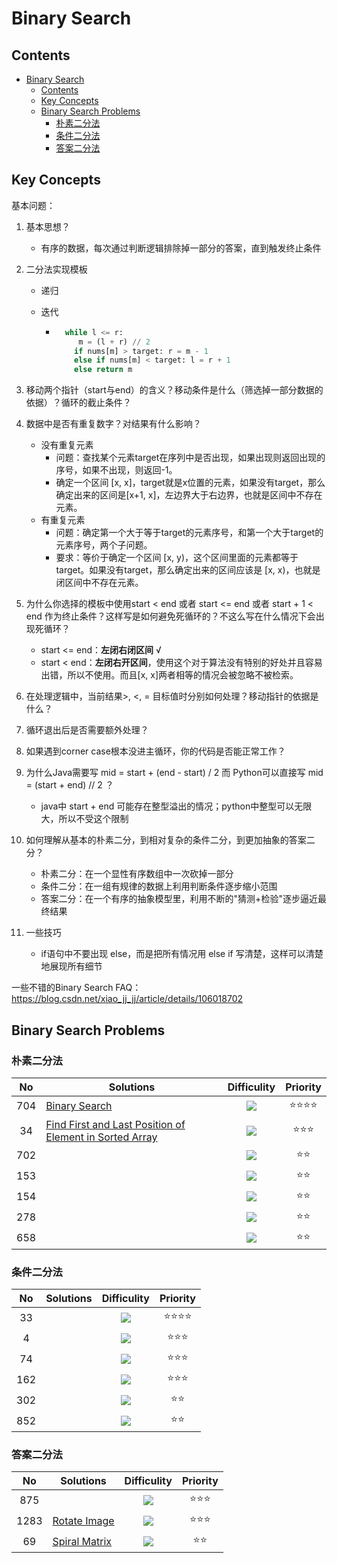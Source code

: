 # Binary Search

## Contents

<!--ts-->

   * [Binary Search](#binary-search)
      * [Contents](#contents)
      * [Key Concepts](#key-concepts)
      * [Binary Search Problems](#binary-search-problems)
         * [朴素二分法](#朴素二分法)
         * [条件二分法](#条件二分法)
         * [答案二分法](#答案二分法)

<!-- Added by: weiyizhi, at: 2021年 5月13日 星期四 17时57分56秒 CST -->

<!--te-->

## Key Concepts

基本问题：

1. 基本思想？

   - 有序的数据，每次通过判断逻辑排除掉一部分的答案，直到触发终止条件

2. 二分法实现模板

   - 递归

   - 迭代

     - ``` python
         while l <= r:
         	m = (l + r) // 2
           if nums[m] > target: r = m - 1
           else if nums[m] < target: l = r + 1
           else return m
         ```
   
3. 移动两个指针（start与end）的含义？移动条件是什么（筛选掉一部分数据的依据）？循环的截止条件？

4. 数据中是否有重复数字？对结果有什么影响？

   - 没有重复元素
     - 问题：查找某个元素target在序列中是否出现，如果出现则返回出现的序号，如果不出现，则返回-1。
     - 确定一个区间 [x, x]，target就是x位置的元素，如果没有target，那么确定出来的区间是[x+1, x]，左边界大于右边界，也就是区间中不存在元素。
   - 有重复元素
     - 问题：确定第一个大于等于target的元素序号，和第一个大于target的元素序号，两个子问题。
     - 要求：等价于确定一个区间 [x, y)，这个区间里面的元素都等于target。如果没有target，那么确定出来的区间应该是 [x, x)，也就是闭区间中不存在元素。

5. 为什么你选择的模板中使用start < end 或者 start <= end 或者 start + 1 < end 作为终止条件？这样写是如何避免死循环的？不这么写在什么情况下会出现死循环？

   -  start <= end：**左闭右闭区间** √
   -  start < end：**左闭右开区间**，使用这个对于算法没有特别的好处并且容易出错，所以不使用。而且[x, x]两者相等的情况会被忽略不被检索。

6. 在处理逻辑中，当前结果>, <, = 目标值时分别如何处理？移动指针的依据是什么？

7. 循环退出后是否需要额外处理？

8. 如果遇到corner case根本没进主循环，你的代码是否能正常工作？

9. 为什么Java需要写 mid = start + (end - start) / 2 而 Python可以直接写 mid = (start + end) // 2 ？

   - java中 start + end 可能存在整型溢出的情况；python中整型可以无限大，所以不受这个限制

10. 如何理解从基本的朴素二分，到相对复杂的条件二分，到更加抽象的答案二分？

    - 朴素二分：在一个显性有序数组中一次砍掉一部分
    - 条件二分：在一组有规律的数据上利用判断条件逐步缩小范围
    - 答案二分：在一个有序的抽象模型里，利用不断的"猜测+检验"逐步逼近最终结果

11. 一些技巧

    - if语句中不要出现 else，而是把所有情况用 else if 写清楚，这样可以清楚地展现所有细节



一些不错的Binary Search FAQ：https://blog.csdn.net/xiao_jj_jj/article/details/106018702



## Binary Search Problems

### 朴素二分法

| No | Solutions | Difficulity | Priority |
| :--: | ------- | :---------: | :------: |
|704|[Binary Search](../Solved/704-Binary-Search/Binary-Search.md)|![](https://img.shields.io/badge/-Easy-%235cb85c.svg)|:star::star::star::star:|
|34|[Find First and Last Position of Element in Sorted Array](../Solved/34-Find-First-and-Last-Position-of-Element-in-Sorted-Array/Find-First-and-Last-Position-of-Element-in-Sorted-Array.md)|![](https://img.shields.io/badge/-Medium-%23FFA500.svg)|:star::star::star:|
|702||![](https://img.shields.io/badge/-Medium-%23FFA500.svg)|:star::star:|
|153||![](https://img.shields.io/badge/-Medium-%23FFA500.svg)|:star::star:|
|154||![](https://img.shields.io/badge/-Medium-%23FFA500.svg)|:star::star:|
|278||![](https://img.shields.io/badge/-Medium-%23FFA500.svg)|:star::star:|
|658||![](https://img.shields.io/badge/-Medium-%23FFA500.svg)|:star::star:|



### 条件二分法

| No | Solutions | Difficulity | Priority |
| :--: | ------- | :---------: | :------: |
|  33  ||  ![](https://img.shields.io/badge/-Easy-%235cb85c.svg)  | :star::star::star::star: |
|  4   |           | ![](https://img.shields.io/badge/-Medium-%23FFA500.svg) |    :star::star::star:    |
|  74  |           | ![](https://img.shields.io/badge/-Medium-%23FFA500.svg) |    :star::star::star:    |
| 162  |           | ![](https://img.shields.io/badge/-Medium-%23FFA500.svg) |    :star::star::star:    |
| 302  |           | ![](https://img.shields.io/badge/-Medium-%23FFA500.svg) |       :star::star:       |
| 852  |           | ![](https://img.shields.io/badge/-Medium-%23FFA500.svg) |       :star::star:       |



### 答案二分法
| No | Solutions | Difficulity | Priority |
| :--: | ------- | :---------: | :------: |
|875||![](https://img.shields.io/badge/-Easy-%235cb85c.svg)|:star::star::star:|
|1283|[Rotate Image](Solved/48-Rotate-Image/Rotate-Image.md)|![](https://img.shields.io/badge/-Medium-%23FFA500.svg)|:star::star::star:|
|69|[Spiral Matrix](Solved/54-Spiral-Matrix/Spiral-Matrix.md)|![](https://img.shields.io/badge/-Medium-%23FFA500.svg)|:star::star:|

